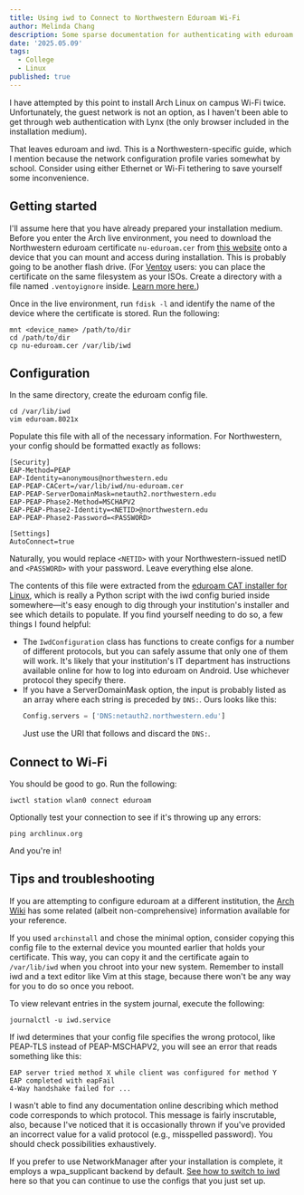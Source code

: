 ```yaml
---
title: Using iwd to Connect to Northwestern Eduroam Wi-Fi
author: Melinda Chang
description: Some sparse documentation for authenticating with eduroam during an Arch installation.
date: '2025.05.09'
tags:
  - College
  - Linux
published: true
---
```


I have attempted by this point to install Arch Linux on campus Wi-Fi
twice. Unfortunately, the guest network is not an option, as I haven't
been able to get through web authentication with Lynx (the only
browser included in the installation medium).

That leaves eduroam and iwd. This is a Northwestern-specific guide,
which I mention because the network configuration profile varies
somewhat by school. Consider using either Ethernet or Wi-Fi tethering
to save yourself some inconvenience.

## Getting started

I'll assume here that you have already prepared your installation
medium. Before you enter the Arch live environment, you need to
download the Northwestern eduroam certificate `nu-eduroam.cer` from
[this
website](https://services.northwestern.edu/TDClient/30/Portal/KB/ArticleDet?ID=1113)
onto a device that you can mount and access during installation. This
is probably going to be another flash drive. (For
[Ventoy](https://www.ventoy.net/en/index.html) users: you can place
the certificate on the same filesystem as your ISOs. Create a
directory with a file named `.ventoyignore` inside. [Learn more
here.](https://www.ventoy.net/en/doc_search_path.html))

Once in the live environment, run `fdisk -l` and identify the name of
the device where the certificate is stored. Run the following:

```shellscript
mnt <device_name> /path/to/dir
cd /path/to/dir
cp nu-eduroam.cer /var/lib/iwd
```

## Configuration

In the same directory, create the eduroam config file.

```shellscript
cd /var/lib/iwd
vim eduroam.8021x
```

Populate this file with all of the necessary information. For
Northwestern, your config should be formatted exactly as follows:

```
[Security]
EAP-Method=PEAP
EAP-Identity=anonymous@northwestern.edu
EAP-PEAP-CACert=/var/lib/iwd/nu-eduroam.cer
EAP-PEAP-ServerDomainMask=netauth2.northwestern.edu
EAP-PEAP-Phase2-Method=MSCHAPV2
EAP-PEAP-Phase2-Identity=<NETID>@northwestern.edu
EAP-PEAP-Phase2-Password=<PASSWORD>

[Settings]
AutoConnect=true
```

Naturally, you would replace `<NETID>` with your Northwestern-issued
netID and `<PASSWORD>` with your password. Leave everything else
alone.

The contents of this file were extracted from the [eduroam CAT
installer for Linux](https://cat.eduroam.org/), which is really a
Python script with the iwd config buried inside somewhere&mdash;it's
easy enough to dig through your institution's installer and see which
details to populate. If you find yourself needing to do so, a few
things I found helpful:

- The `IwdConfiguration` class has functions to create configs for a
  number of different protocols, but you can safely assume that only
  one of them will work. It's likely that your institution's IT
  department has instructions available online for how to log into
  eduroam on Android. Use whichever protocol they specify there.
- If you have a ServerDomainMask option, the input is probably listed
  as an array where each string is preceded by `DNS:`. Ours looks like
  this:
  ```python
  Config.servers = ['DNS:netauth2.northwestern.edu']
  ```
  Just use the URI that follows and discard the `DNS:`.

## Connect to Wi-Fi

You should be good to go. Run the following:

```shellscript
iwctl station wlan0 connect eduroam
```

Optionally test your connection to see if it's throwing up any errors:

```shellscript
ping archlinux.org
```

And you're in!

## Tips and troubleshooting

If you are attempting to configure eduroam at a different institution,
the [Arch Wiki](https://wiki.archlinux.org/title/Iwd#eduroam) has some
related (albeit non-comprehensive) information available for your
reference.

If you used `archinstall` and chose the minimal option, consider
copying this config file to the external device you mounted earlier
that holds your certificate. This way, you can copy it and the
certificate again to `/var/lib/iwd` when you chroot into your new
system. Remember to install iwd and a text editor like Vim at this
stage, because there won't be any way for you to do so once you
reboot.

To view relevant entries in the system journal, execute the following:

```shellscript
journalctl -u iwd.service
```

If iwd determines that your config file specifies the wrong protocol,
like PEAP-TLS instead of PEAP-MSCHAPV2, you will see an error that
reads something like this:

```
EAP server tried method X while client was configured for method Y
EAP completed with eapFail
4-Way handshake failed for ...
```

I wasn't able to find any documentation online describing which method
code corresponds to which protocol. This message is fairly
inscrutable, also, because I've noticed that it is occasionally thrown
if you've provided an incorrect value for a valid protocol (e.g.,
misspelled password). You should check possibilities exhaustively.

If you prefer to use NetworkManager after your installation is
complete, it employs a wpa_supplicant backend by default. [See how
to switch to
iwd](https://wiki.archlinux.org/title/NetworkManager#Using_iwd_as_the_Wi-Fi_backend)
here so that you can continue to use the configs that you just set up.
